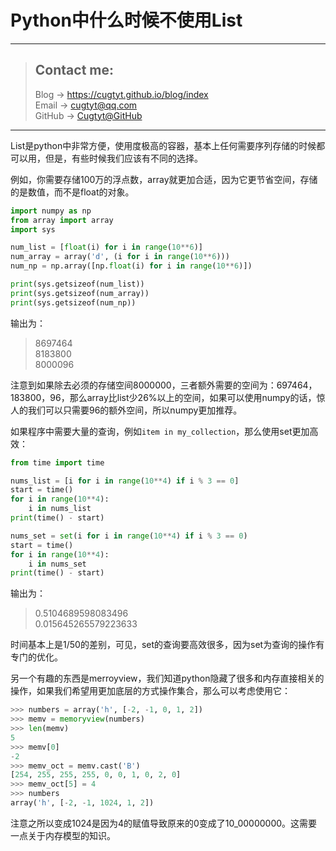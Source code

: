 # Python中什么时候不使用List

---
> ## Contact me:
> Blog -> <https://cugtyt.github.io/blog/index>  
> Email -> <cugtyt@qq.com>  
> GitHub -> [Cugtyt@GitHub](https://github.com/Cugtyt)

---

List是python中非常方便，使用度极高的容器，基本上任何需要序列存储的时候都可以用，但是，有些时候我们应该有不同的选择。

例如，你需要存储100万的浮点数，array就更加合适，因为它更节省空间，存储的是数值，而不是float的对象。

``` python
import numpy as np
from array import array
import sys

num_list = [float(i) for i in range(10**6)]
num_array = array('d', (i for i in range(10**6)))
num_np = np.array([np.float(i) for i in range(10**6)])

print(sys.getsizeof(num_list))
print(sys.getsizeof(num_array))
print(sys.getsizeof(num_np))
```

输出为：

> 8697464  
> 8183800  
> 8000096

注意到如果除去必须的存储空间8000000，三者额外需要的空间为：697464，183800，96，那么array比list少26%以上的空间，如果可以使用numpy的话，惊人的我们可以只需要96的额外空间，所以numpy更加推荐。

如果程序中需要大量的查询，例如`item in my_collection`，那么使用set更加高效：

``` python
from time import time

nums_list = [i for i in range(10**4) if i % 3 == 0]
start = time()
for i in range(10**4):
    i in nums_list
print(time() - start)

nums_set = set(i for i in range(10**4) if i % 3 == 0)
start = time()
for i in range(10**4):
    i in nums_set
print(time() - start)
```

输出为：

> 0.5104689598083496  
> 0.015645265579223633

时间基本上是1/50的差别，可见，set的查询要高效很多，因为set为查询的操作有专门的优化。

另一个有趣的东西是merroyview，我们知道python隐藏了很多和内存直接相关的操作，如果我们希望用更加底层的方式操作集合，那么可以考虑使用它：

``` python
>>> numbers = array('h', [-2, -1, 0, 1, 2])
>>> memv = memoryview(numbers)
>>> len(memv)
5
>>> memv[0]
-2
>>> memv_oct = memv.cast('B')
[254, 255, 255, 255, 0, 0, 1, 0, 2, 0]
>>> memv_oct[5] = 4
>>> numbers
array('h', [-2, -1, 1024, 1, 2])
```

注意之所以变成1024是因为4的赋值导致原来的0变成了10_00000000。这需要一点关于内存模型的知识。